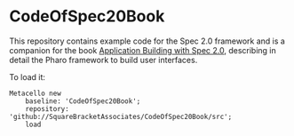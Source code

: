 # CodeOfSpec20Book

This repository contains example code for the Spec 2.0 framework and is a companion for the book [Application Building with Spec 2.0](https://github.com/SquareBracketAssociates/BuildingApplicationWithSpec2), 
describing in detail the Pharo framework to build user interfaces.

To load it:

```smalltalk
Metacello new
    baseline: 'CodeOfSpec20Book';
    repository: 'github://SquareBracketAssociates/CodeOfSpec20Book/src';
    load
```
